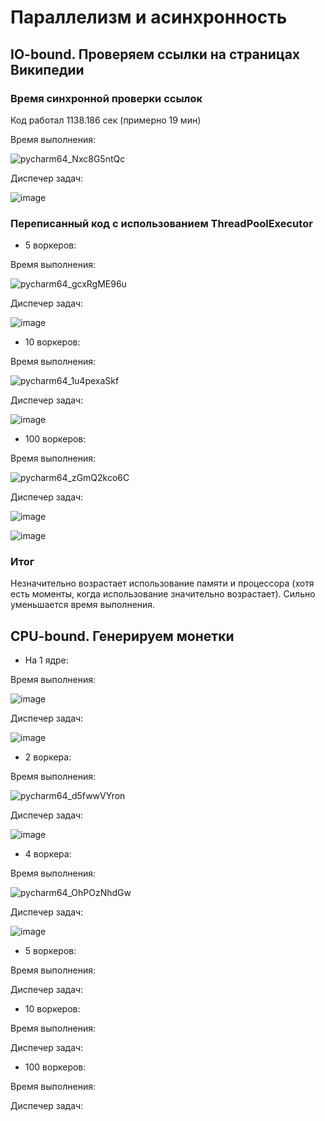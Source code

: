 # Параллелизм и асинхронность

## IO-bound. Проверяем ссылки на страницах Википедии

### Время синхронной проверки ссылок
Код работал 1138.186 сек (примерно 19 мин)

Время выполнения:

![pycharm64_Nxc8G5ntQc](https://user-images.githubusercontent.com/71966352/144597954-ba487f4e-ee09-4f61-be4d-b17398240559.png)

Диспечер задач:

![image](https://user-images.githubusercontent.com/71966352/144613993-ae72de29-e4b5-4999-8684-bb5becab40b8.png)


### Переписанный код с использованием ThreadPoolExecutor
*  5 воркеров: 


Время выполнения:


![pycharm64_gcxRgME96u](https://user-images.githubusercontent.com/71966352/144615412-3efdd4f3-a696-4ef6-94e4-74c6a939401b.png)

Диспечер задач:

![image](https://user-images.githubusercontent.com/71966352/144611122-a43283d6-00a0-4a72-9e7f-8724e5dfe242.png)

* 10 воркеров:


Время выполнения:

![pycharm64_1u4pexaSkf](https://user-images.githubusercontent.com/71966352/144616015-1e000a1b-887f-41e6-84e8-200bc3d21e01.png)

Диспечер задач:

![image](https://user-images.githubusercontent.com/71966352/144615896-83ed8dd4-07f0-4e5c-8413-1e82b0d96410.png)

* 100 воркеров:

Время выполнения:

![pycharm64_zGmQ2kco6C](https://user-images.githubusercontent.com/71966352/144616510-12d82dde-b222-442d-954c-ba6cc468a9fb.png)

Диспечер задач:

![image](https://user-images.githubusercontent.com/71966352/144616207-17ee7252-7143-41ed-8da3-bc6c44b8325f.png)

![image](https://user-images.githubusercontent.com/71966352/144616385-74d1c6b4-6047-4fb6-92a0-948f75afeb29.png)

### Итог
Незначительно возрастает использование памяти и процессора (хотя есть моменты, когда использование значительно возрастает). Сильно уменьшается время выполнения.

## CPU-bound. Генерируем монетки

* На 1 ядре:

Время выполнения:

![image](https://user-images.githubusercontent.com/71966352/144634084-e57d7454-0767-4318-9198-6b5b1ff3c9cc.png)

Диспечер задач:

![image](https://user-images.githubusercontent.com/71966352/144617966-950feb05-d238-4111-a021-9865e4da4a79.png)

* 2 воркера:

Время выполнения:

![pycharm64_d5fwwVYron](https://user-images.githubusercontent.com/71966352/144637790-9aa9f33f-9367-4222-947e-51870c0bf068.png)

Диспечер задач:

![image](https://user-images.githubusercontent.com/71966352/144636443-b485bec4-d4cf-4d45-8dde-68a586ffd7e7.png)

* 4 воркера:

Время выполнения:

![pycharm64_OhPOzNhdGw](https://user-images.githubusercontent.com/71966352/144638055-46eb16d5-0d05-445c-a003-eff103378587.png)

Диспечер задач:

![image](https://user-images.githubusercontent.com/71966352/144638089-f0eabf39-516b-4fe1-bcfa-13a5c829254a.png)

* 5 воркеров:

Время выполнения:

Диспечер задач:

* 10 воркеров:

Время выполнения:

Диспечер задач:

* 100 воркеров:

Время выполнения:

Диспечер задач:
